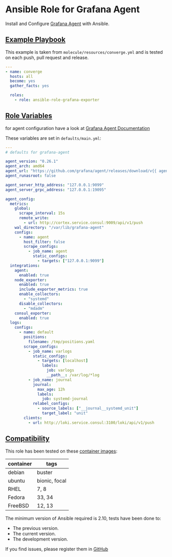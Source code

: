 # Ansible Role for Grafana Agent

Install and Configure [Grafana Agent](https://github.com/grafana/agent) with
Ansible.

## [Example Playbook](#example-playbook)

This example is taken from `molecule/resources/converge.yml` and is tested on
each push, pull request and release.

```yaml
---
- name: converge
  hosts: all
  become: yes
  gather_facts: yes

  roles:
    - role: ansible-role-grafana-exporter
```

## [Role Variables](#role-variables)

for agent configuration have a look at [Grafana Agent
Documentation](https://github.com/grafana/agent/blob/main/docs/configuration/_index.md)

These variables are set in `defaults/main.yml`:

```yaml
---
# defaults for grafana-agent

agent_version: "0.26.1"
agent_arch: amd64
agent_url: "https://github.com/grafana/agent/releases/download/v{{ agent_version }}/grafana-agent-{{ agent_version }}-1.{{ agent_arch }}.deb"
agent_runasroot: false

agent_server_http_address: "127.0.0.1:9099"
agent_server_grpc_address: "127.0.0.1:19095"

agent_config:
  metrics:
    global:
      scrape_interval: 15s
      remote_write:
        - url: http://cortex.service.consul:9009/api/v1/push
    wal_directory: "/var/lib/grafana-agent"
    configs:
      - name: agent
        host_filter: false
        scrape_configs:
          - job_name: agent
            static_configs:
              - targets: ["127.0.0.1:9099"]
  integrations:
    agent:
      enabled: true
    node_exporter:
      enabled: true
      include_exporter_metrics: true
      enable_collectors:
        - "systemd"
      disable_collectors:
        - "mdadm"
    consul_exporter:
      enabled: true
  logs:
    configs:
      - name: default
        positions:
          filename: /tmp/positions.yaml
        scrape_configs:
          - job_name: varlogs
            static_configs:
              - targets: [localhost]
                labels:
                  job: varlogs
                  __path__: /var/log/*log
          - job_name: journal
            journal:
              max_age: 12h
              labels:
                job: systemd-journal
            relabel_configs:
              - source_labels: ["__journal__systemd_unit"]
                target_label: "unit"
        clients:
          - url: http://loki.service.consul:3100/loki/api/v1/push
```

## [Compatibility](#compatibility)

This role has been tested on these [container
images](https://hub.docker.com/u/robertdebock):

| container | tags          |
| --------- | ------------- |
| debian    | buster        |
| ubuntu    | bionic, focal |
| RHEL      | 7, 8          |
| Fedora    | 33, 34        |
| FreeBSD   | 12, 13        |

The minimum version of Ansible required is 2.10, tests have been done to:

- The previous version.
- The current version.
- The development version.

If you find issues, please register them in [GitHub](https://github.com/langerma/ansible-role-grafana-agent/issues)

